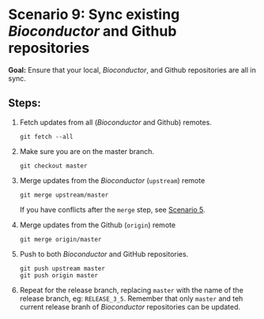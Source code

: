 # Scenario 9: Sync existing _Bioconductor_ and Github repositories

**Goal:** Ensure that your local, _Bioconductor_, and Github repositories are all in sync.

## Steps:

1. Fetch updates from all (_Bioconductor_ and Github) remotes.

    ```
    git fetch --all
    ```

1. Make sure you are on the master branch.

    ```
    git checkout master
    ```

1. Merge updates from the _Bioconductor_ (`upstream`) remote

    ```
    git merge upstream/master
    ```

    If you have conflicts after the `merge` step, see [Scenario 5][].

1. Merge updates from the Github (`origin`) remote

    ```
    git merge origin/master
    ```

1. Push to both _Bioconductor_  and GitHub repositories.

    ```
    git push upstream master
    git push origin master
    ```

1. Repeat for the release branch, replacing `master` with the name of the release branch, eg: `RELEASE_3_5`. Remember that only `master` and teh current release branh of _Bioconductor_ repositories can be updated.

[Scenario 5]: scenario-5-resolve-conflicts.md
